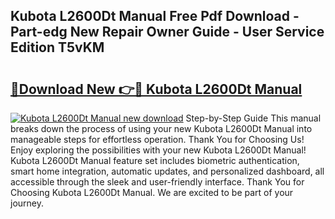 ## Kubota L2600Dt Manual Free Pdf Download - Part-edg New Repair Owner Guide - User Service Edition T5vKM

# <h2><a href="http://bc95234.oget.top/?id=Kubota+L2600Dt+Manual">🔗Download New 👉🔴 Kubota L2600Dt Manual</a></h2>

[![Kubota L2600Dt Manual new download](https://i.imgur.com/5g1atiW.png)](http://bc95234.oget.top/?id=Kubota+L2600Dt+Manual)
Step-by-Step Guide This manual breaks down the process of using your new Kubota L2600Dt Manual into manageable steps for effortless operation. Thank You for Choosing Us! Enjoy exploring the possibilities with your new Kubota L2600Dt Manual! Kubota L2600Dt Manual feature set includes biometric authentication, smart home integration, automatic updates, and personalized dashboard, all accessible through the sleek and user-friendly interface. Thank You for Choosing Kubota L2600Dt Manual. We are excited to be part of your journey.
